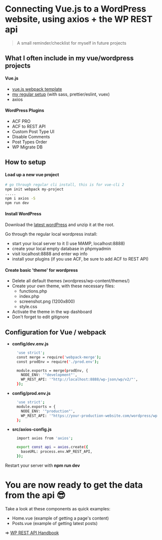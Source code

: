 # Connecting Vue.js to a WordPress website, using axios + the WP REST api

> A small reminder/checklist for myself in future projects

## What I often include in my vue/wordpress projects

#### Vue.js
- [vue.js webpack template](http://vuejs-templates.github.io/webpack/)
- [my regular setup](https://github.com/Meuss/vue-webpack-quickstart) (with sass, prettier/eslint, vuex)
- axios

#### WordPress Plugins
- ACF PRO
- ACF to REST API
- Custom Post Type UI
- Disable Comments
- Post Types Order
- WP Migrate DB

## How to setup

#### Load up a new vue project

``` bash
# go through regular cli install, this is for vue-cli 2
npm init webpack my-project
.....
npm i axios -S
npm run dev
```

#### Install WordPress

Download the [latest wordPress](https://wordpress.org/download/) and unzip it at the root.

Go through the regular local wordpress install:
- start your local server to it (I use MAMP, localhost:8888)
- create your local empty database in phpmyadmin
- visit localhost:8888 and enter wp info
- install your plugins (if you use ACF, be sure to add ACF to REST API)

#### Create basic 'theme' for wordpress

- Delete all default themes (wordpress/wp-content/themes/)
- Create your own theme, with these necessary files:
    - functions.php
    - index.php
    - screenshot.png (1200x800)
    - style.css
- Activate the theme in the wp dashboard
- Don't forget to edit gitignore

## Configuration for Vue / webpack

- **config/dev.env.js**

  ``` bash
    'use strict';
    const merge = require('webpack-merge');
    const prodEnv = require('./prod.env');

    module.exports = merge(prodEnv, {
      NODE_ENV: '"development"',
      WP_REST_API: '"http://localhost:8888/wp-json/wp/v2/"',
    });

  ```
- **config/prod.env.js**

  ``` bash
    'use strict';
    module.exports = {
      NODE_ENV: '"production"',
      WP_REST_API: '"https://your-production-website.com/wordpress/wp-json/wp/v2/"',
    };
  ```
- **src/axios-config.js**

  ``` bash
    import axios from 'axios';

    export const api = axios.create({
      baseURL: process.env.WP_REST_API,
    });
  ```
Restart your server with **npm run dev**

# You are now ready to get the data from the api 😎

Take a look at these components as quick examples:
- Home.vue (example of getting a page's content)
- Posts.vue (example of getting latest posts)

=> [WP REST API Handbook](https://developer.wordpress.org/rest-api/)
